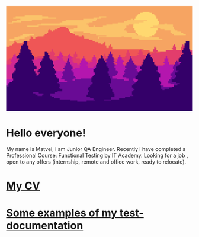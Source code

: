 ![Header](https://github.com/LozkoMatvei/LozkoMATVEI/blob/main/assets/1.png)

 # Hello everyone!
 My name is Matvei, i am Junior QA Engineer. Recently i have completed a Professional Course: Functional Testing by IT Academy. Looking for a job , open to any offers (internship, remote and office work, ready to relocate).
# [My CV](https://drive.google.com/drive/u/1/folders/1nK5KDnTTRz_lLjd1nRpji4aY9lDwBeoW)

# [Some examples of my test-documentation](https://drive.google.com/drive/u/1/folders/18G6mE_TnTep0Yx5q1MVlLIruGA82otQp)




